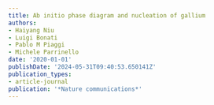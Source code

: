 ```yaml
---
title: Ab initio phase diagram and nucleation of gallium
authors:
- Haiyang Niu
- Luigi Bonati
- Pablo M Piaggi
- Michele Parrinello
date: '2020-01-01'
publishDate: '2024-05-31T09:40:53.650141Z'
publication_types:
- article-journal
publication: '*Nature communications*'
---
```

